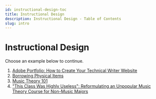 ```yaml
---
id: instructional-design-toc
title: Instructional Design
description: Instructional Design - Table of Contents
slug: intro
---
```


# Instructional Design

Choose an example below to continue.

1. [Adobe Portfolio: How to Create Your Technical Writer Website](./create-your-technical-writer-website)
1. [Borrowing Physical Items](./borrowing-physical-items)
1. [Music Theory 101](https://www.youtube.com/@musictheory1017/videos)
1. ["This Class Was Highly Useless": Reformulating an Unpopular Music Theory Course for Non-Music Majors](https://ojs.library.osu.edu/index.php/engagingstudents/article/view/7694/6331)